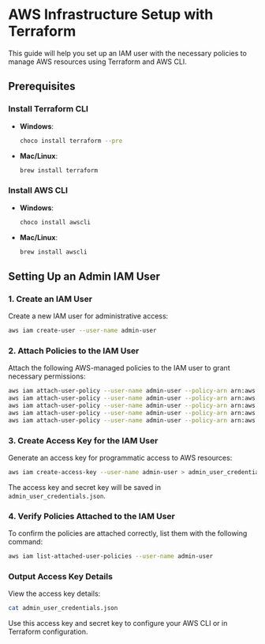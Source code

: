 # AWS Infrastructure Setup with Terraform

This guide will help you set up an IAM user with the necessary policies to manage AWS resources using Terraform and AWS CLI.

## Prerequisites

### Install Terraform CLI
- **Windows**: 
  ```bash
  choco install terraform --pre
  ```
- **Mac/Linux**: 
  ```bash
  brew install terraform
  ```

### Install AWS CLI
- **Windows**: 
  ```bash
  choco install awscli
  ```
- **Mac/Linux**: 
  ```bash
  brew install awscli
  ```

## Setting Up an Admin IAM User

### 1. Create an IAM User
Create a new IAM user for administrative access:
```bash
aws iam create-user --user-name admin-user
```

### 2. Attach Policies to the IAM User
Attach the following AWS-managed policies to the IAM user to grant necessary permissions:

```bash
aws iam attach-user-policy --user-name admin-user --policy-arn arn:aws:iam::aws:policy/AdministratorAccess
aws iam attach-user-policy --user-name admin-user --policy-arn arn:aws:iam::aws:policy/IAMFullAccess
aws iam attach-user-policy --user-name admin-user --policy-arn arn:aws:iam::aws:policy/AmazonEC2FullAccess
aws iam attach-user-policy --user-name admin-user --policy-arn arn:aws:iam::aws:policy/AmazonS3FullAccess
aws iam attach-user-policy --user-name admin-user --policy-arn arn:aws:iam::aws:policy/AmazonDynamoDBFullAccess
```

### 3. Create Access Key for the IAM User
Generate an access key for programmatic access to AWS resources:
```bash
aws iam create-access-key --user-name admin-user > admin_user_credentials.json
```

The access key and secret key will be saved in `admin_user_credentials.json`.

### 4. Verify Policies Attached to the IAM User
To confirm the policies are attached correctly, list them with the following command:
```bash
aws iam list-attached-user-policies --user-name admin-user
```

### Output Access Key Details
View the access key details:
```bash
cat admin_user_credentials.json
```

Use this access key and secret key to configure your AWS CLI or in Terraform configuration.
